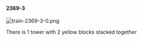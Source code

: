#### 2369-3
![train-2369-3-0.png](https://github.com/lil-lab/nlvr/raw/master/nlvr/train/images/58/train-2369-3-0.png "train-2369-3-0.png")

There is 1 tower with 2 yellow blocks stacked together